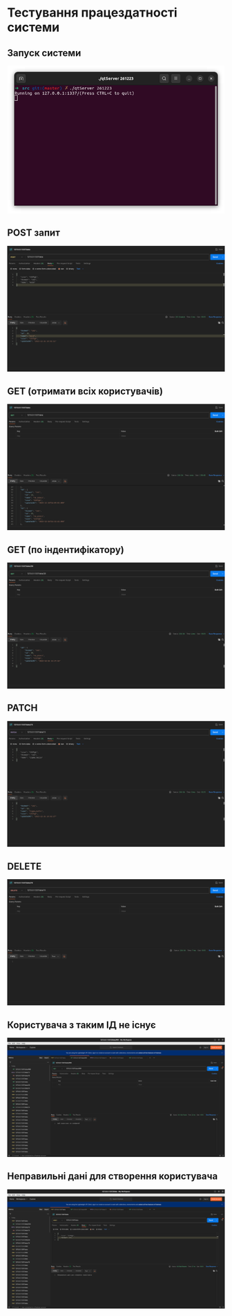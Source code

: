 # Тестування працездатності системи

## Запуск системи

<p align="center">
    <img src="./img/launch.png" alt="Launch REST API">
</p>

## POST запит 

<p align="center">
    <img src="./img/create.png" alt="Create user">
</p>

## GET (отримати всіх користувачів)

<p align="center">
    <img src="./img/getall.png" alt="Get all users">
</p>

## GET (по індентифікатору)

<p align="center">
    <img src="./img/getid.png" alt="Get user by id">
</p>

## PATCH

<p align="center">
    <img src="./img/update.png" alt="Patch user">
</p>

## DELETE

<p align="center">
    <img src="./img/delete.png" alt="Delete user">
</p>

## Користувача з таким ІД не існує

<p align="center">
    <img src="./img/nouser.png" alt="Delete user">
</p>

## Неправильні дані для створення користувача

<p align="center">
    <img src="./img/wrongdata.png" alt="Delete user">
</p>
